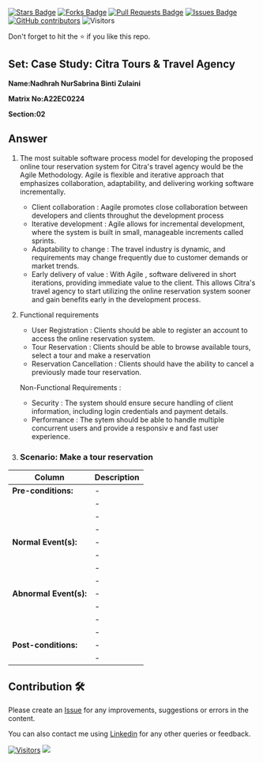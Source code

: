 <a href="https://github.com/drshahizan/learn-php/stargazers"><img src="https://img.shields.io/github/stars/drshahizan/learn-php" alt="Stars Badge"/></a>
<a href="https://github.com/drshahizan/learn-php/network/members"><img src="https://img.shields.io/github/forks/drshahizan/learn-php" alt="Forks Badge"/></a>
<a href="https://github.com/drshahizan/learn-php/pulls"><img src="https://img.shields.io/github/issues-pr/drshahizan/learn-php" alt="Pull Requests Badge"/></a>
<a href="https://github.com/drshahizan/learn-php/issues"><img src="https://img.shields.io/github/issues/drshahizan/learn-php" alt="Issues Badge"/></a>
<a href="https://github.com/drshahizan/learn-php/graphs/contributors"><img alt="GitHub contributors" src="https://img.shields.io/github/contributors/drshahizan/learn-php?color=2b9348"></a>
![Visitors](https://api.visitorbadge.io/api/visitors?path=https%3A%2F%2Fgithub.com%2Fdrshahizan%2Fsoftware-engineering&labelColor=%23d9e3f0&countColor=%23697689&style=flat)

Don't forget to hit the :star: if you like this repo.

## Set: Case Study: Citra Tours & Travel Agency

**Name:Nadhrah NurSabrina Binti Zulaini**

**Matrix No:A22EC0224**

**Section:02**

## Answer
1. The most suitable software process model for developing the proposed online tour reservation system for Citra's travel agency would be the Agile Methodology. Agile is flexible and iterative approach that emphasizes collaboration, adaptability, and
   delivering working software incrementally.
   - Client collaboration : Aagile promotes close collaboration between developers and clients throughut the development process
   - Iterative development : Agile allows for incremental development, where the system is built in small, manageable increments called sprints.
   - Adaptability to change : The travel industry is dynamic, and requirements may change frequently due to customer demands or market trends.
   - Early delivery of value : With Agile , software delivered in short iterations, providing immediate value to the client. This allows Citra's travel agency to start utilizing the online reservation system sooner and gain benefits early in the development process.

2. Functional requirements
   - User Registration : Clients should be able to register an account to access the online reservation system.
   -  Tour Reservation : Clients should be able to browse available tours, select a tour and make a reservation
   -  Reservation Cancellation : Clients should have the ability to cancel a previously made tour reservation.

    Non-Functional Requirements :
   - Security : The system should ensure secure handling of client information, including login credentials and payment details.
   - Performance : The sytem should be able to handle multiple concurrent users and provide a responsiv e and fast user experience.
     
3. ### Scenario: Make a tour reservation
| Column | Description |
|-----------------------------|----------------------------------|
| **Pre-conditions:**         |-  |
|                             |-  |
|                             |-  |
|                             |-  |
| **Normal Event(s):**        |-  |
|                             |-  |
|                             |-  |
|                             |-  |
| **Abnormal Event(s):**      |-  |
|                             |-  |
|                             |-  |
|                             |-  |
| **Post-conditions:**        |-  |
|                             |-  |
## Contribution 🛠️
Please create an [Issue](https://github.com/drshahizan/learn-php/issues) for any improvements, suggestions or errors in the content.

You can also contact me using [Linkedin](https://www.linkedin.com/in/drshahizan/) for any other queries or feedback.

[![Visitors](https://api.visitorbadge.io/api/visitors?path=https%3A%2F%2Fgithub.com%2Fdrshahizan&labelColor=%23697689&countColor=%23555555&style=plastic)](https://visitorbadge.io/status?path=https%3A%2F%2Fgithub.com%2Fdrshahizan)
![](https://hit.yhype.me/github/profile?user_id=81284918)


